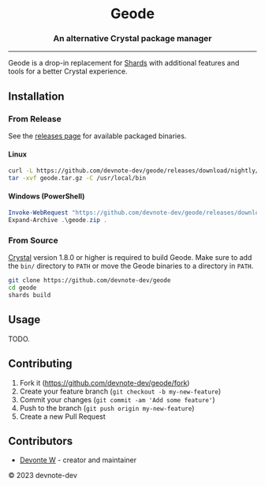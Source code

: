 <h1 align="center">Geode</h1>
<h3 align="center">An alternative Crystal package manager</h3>
<hr>

Geode is a drop-in replacement for [Shards](https://github.com/crystal-lang/shards) with additional features and tools for a better Crystal experience.

## Installation

### From Release

See the [releases page](https://github.com/devnote-dev/geode/releases) for available packaged binaries.

#### Linux

```sh
curl -L https://github.com/devnote-dev/geode/releases/download/nightly/geode-nightly-linux-x86_64.tar.gz -o geode.tar.gz
tar -xvf geode.tar.gz -C /usr/local/bin
```

#### Windows (PowerShell)

```ps1
Invoke-WebRequest "https://github.com/devnote-dev/geode/releases/download/nightly/geode-nightly-windows-x86_64-msvc.zip" -OutFile geode.zip
Expand-Archive .\geode.zip .
```

### From Source

[Crystal](https://crystal-lang.org/) version 1.8.0 or higher is required to build Geode. Make sure to add the `bin/` directory to `PATH` or move the Geode binaries to a directory in `PATH`.

```sh
git clone https://github.com/devnote-dev/geode
cd geode
shards build
```

## Usage

TODO.

## Contributing

1. Fork it (<https://github.com/devnote-dev/geode/fork>)
2. Create your feature branch (`git checkout -b my-new-feature`)
3. Commit your changes (`git commit -am 'Add some feature'`)
4. Push to the branch (`git push origin my-new-feature`)
5. Create a new Pull Request

## Contributors

- [Devonte W](https://github.com/devnote-dev) - creator and maintainer

© 2023 devnote-dev

